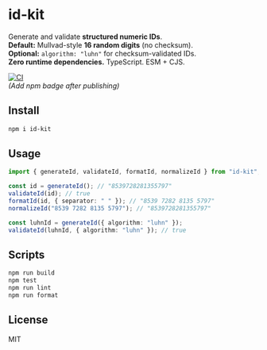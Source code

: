 # id-kit

Generate and validate **structured numeric IDs**.  
**Default:** Mullvad-style **16 random digits** (no checksum).  
**Optional:** `algorithm: "luhn"` for checksum-validated IDs.  
**Zero runtime dependencies.** TypeScript. ESM + CJS.

[![CI](https://github.com/SteveFosterUK/id-kit/actions/workflows/ci.yml/badge.svg)](https://github.com/SteveFosterUK/id-kit/actions)  
_(Add npm badge after publishing)_

## Install

```bash
npm i id-kit
```

## Usage

```ts
import { generateId, validateId, formatId, normalizeId } from "id-kit";

const id = generateId(); // "8539728281355797"
validateId(id); // true
formatId(id, { separator: " " }); // "8539 7282 8135 5797"
normalizeId("8539 7282 8135 5797"); // "8539728281355797"

const luhnId = generateId({ algorithm: "luhn" });
validateId(luhnId, { algorithm: "luhn" }); // true
```

## Scripts

```bash
npm run build
npm test
npm run lint
npm run format
```

## License

MIT
